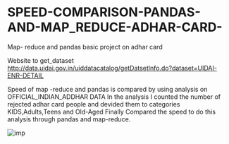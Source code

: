# SPEED-COMPARISON-PANDAS-AND-MAP_REDUCE-ADHAR-CARD-
Map- reduce and pandas basic project on adhar card

Website to get_dataset
http://data.uidai.gov.in/uiddatacatalog/getDatsetInfo.do?dataset=UIDAI-ENR-DETAIL



Speed of map -reduce and pandas is compared by using analysis on OFFICIAL_INDIAN_ADDHAR DATA
In the analysis I counted the number of rejected adhar card people and devided them to categories KIDS,Adults,Teens and Old-Aged
Finally Compared the speed to do this analysis through pandas and map-reduce.


![imp](https://user-images.githubusercontent.com/16050793/43743198-82012360-99f2-11e8-96e8-8914984c7842.png)
